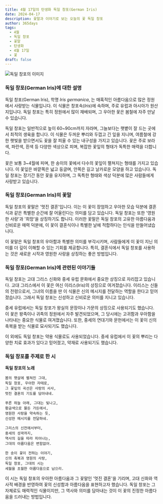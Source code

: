 ```yaml
---
title: 4월 17일의 탄생화 독일 창포(German Iris)
date: 2024-04-17
description: 꽃말과 이야기로 보는 오늘의 꽃 독일 창포
author: 365days
tags:
  - 4월
  - 독일 창포
  - 꽃말
  - 탄생화
  - 4월 17일
  - 꽃
draft: false
---
```



![독일 창포의 이미지](https://cdn.pixabay.com/photo/2018/06/10/19/12/iris-3467097_960_720.jpg#center)


### 독일 창포(German Iris)에 대한 설명

독일 창포(German Iris), 학명 *Iris germanica*, 는 매혹적인 아름다움으로 많은 정원에서 사랑받는 식물입니다. 이 식물은 창포속(*Iris*)에 속하며, 주로 유럽과 아시아가 원산지입니다. 독일 창포는 특히 정원에서 많이 재배되며, 그 우아한 꽃은 봄철에 자주 만날 수 있습니다.

독일 창포는 일반적으로 높이 60~90cm까지 자라며, 그늘보다는 햇볕이 잘 드는 곳에서 최적의 생육을 합니다. 이 식물은 두꺼운 뿌리와 두껍고 긴 잎을 지니며, 여름철에 강한 햇빛을 받으면서도 꽃을 잘 피울 수 있는 내구성을 가지고 있습니다. 꽃은 주로 보라색, 파란색, 흰색 등 다양한 색상으로 피며, 복잡한 꽃잎의 형태가 독특한 매력을 더합니다.

꽃은 보통 3~4월에 피며, 한 송이의 꽃에서 다수의 꽃잎이 펼쳐지는 형태를 가지고 있습니다. 이 꽃잎은 바깥쪽은 넓고 둥글며, 안쪽은 길고 날카로운 모양을 하고 있습니다. 독일 창포는 장기간 동안 꽃을 유지하며, 그 독특한 형태와 색상 덕분에 많은 사람들에게 사랑받고 있습니다.

### 독일 창포(German Iris)의 꽃말

독일 창포의 꽃말은 '멋진 결혼'입니다. 이는 이 꽃이 장엄하고 우아한 모습 덕분에 결혼식과 같은 특별한 순간에 잘 어울린다는 의미를 담고 있습니다. 독일 창포는 또한 '영원한 사랑'과 '희망'을 상징하기도 합니다. 이러한 꽃말은 독일 창포의 고유한 아름다움과 신비로운 매력 덕분에, 이 꽃이 결혼식이나 특별한 날에 적합하다는 인식을 만들어냈습니다.

이 꽃말은 독일 창포의 우아함과 특별한 의미를 부각시키며, 사람들에게 이 꽃이 지닌 의미를 더 깊이 이해할 수 있는 기회를 제공합니다. 특히, 결혼식에서 독일 창포를 사용하는 것은 새로운 시작과 영원한 사랑을 상징하는 좋은 방법입니다.

### 독일 창포(German Iris)에 관련된 이야기들

독일 창포는 고대 그리스 신화와 중세 유럽 문화에서 중요한 상징으로 자리잡고 있습니다. 고대 그리스에서 이 꽃은 여신 이리스(Iris)의 상징으로 여겨졌습니다. 이리스는 신들의 전령으로서, 그녀의 이름을 딴 이 식물은 신의 메시지를 전달하는 역할을 한다고 믿어졌습니다. 그래서 독일 창포는 신성하고 신비로운 의미를 지니고 있습니다.

중세 유럽에서는 독일 창포가 왕실의 문장이나 가문의 상징으로 사용되기도 했습니다. 이 꽃은 왕족이나 귀족의 정원에서 자주 발견되었으며, 그 당시에는 고귀함과 우아함을 나타내는 중요한 식물로 여겨졌습니다. 또한, 중세의 연대기와 문헌에서는 이 꽃이 신의 축복을 받는 식물로 묘사되기도 했습니다.

이 외에도 독일 창포는 약용 식물로도 사용되었습니다. 중세 유럽에서 이 꽃의 뿌리는 다양한 치료 효과가 있다고 믿어졌고, 약재로 사용되기도 했습니다.

### 독일 창포를 주제로 한 시

**독일 창포의 노래**

```
봄의 햇살에 펼쳐진 그대,  
독일 창포, 우아한 자태로,  
그 꽃잎의 곡선은 사랑의 서사,  
멋진 결혼의 기도를 담아내네.

푸른 하늘 아래, 그대는 빛나고,  
황금색으로 물든 가든에서,  
영원한 사랑을 약속하는 듯,  
신성한 메시지를 전달하네.

그리스의 신전에서부터,  
중세의 성곽까지,  
역사의 길을 따라 피어나는,  
그대의 아름다움은 변함없어.

한 송이 꽃이 전하는 이야기,  
신의 축복과 영원의 사랑,  
독일 창포, 그대의 시는  
세월을 초월한 아름다움으로 남으리.
```

이 시는 독일 창포의 우아한 아름다움과 그 꽃말인 '멋진 결혼'을 기리며, 고대 신화와 역사적 배경을 반영하여 꽃의 신성함과 아름다움을 표현하고자 했습니다. 독일 창포는 그 자체로도 매력적인 식물이지만, 그 역사와 의미를 담아내는 것이 이 꽃의 진정한 아름다움을 드러내는 방법입니다.

